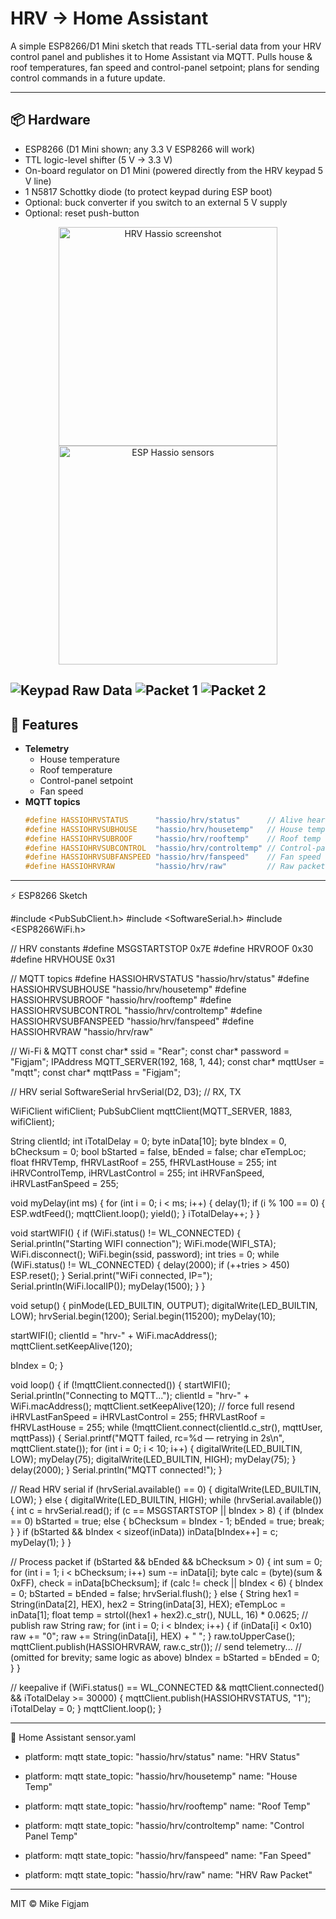 # HRV → Home Assistant

A simple ESP8266/D1 Mini sketch that reads TTL-serial data from your HRV control panel and publishes it to Home Assistant via MQTT. Pulls house & roof temperatures, fan speed and control-panel setpoint; plans for sending control commands in a future update.

---

## 📦 Hardware

- ESP8266 (D1 Mini shown; any 3.3 V ESP8266 will work)  
- TTL logic-level shifter (5 V → 3.3 V)  
- On-board regulator on D1 Mini (powered directly from the HRV keypad 5 V line)  
- 1 N5817 Schottky diode (to protect keypad during ESP boot)  
- Optional: buck converter if you switch to an external 5 V supply  
- Optional: reset push-button  

<p align="center">
  <img src="https://user-images.githubusercontent.com/29391962/141737219-631d36ff-4ed0-4e42-ac0c-32908596b6b3.png" width="350" alt="HRV Hassio screenshot"/>
  <img src="https://user-images.githubusercontent.com/29391962/142518413-146c2566-e426-4eaf-9b21-13e86fca7d52.png" width="350" alt="ESP Hassio sensors"/>
</p>

![Keypad Raw Data](https://github.com/user-attachments/assets/3e54faf3-016b-4ee3-a427-b1be67cec29e)
![Packet 1](https://github.com/user-attachments/assets/dccf78f7-616c-42dd-ad23-424ffa17d28e)
![Packet 2](https://github.com/user-attachments/assets/096b9e28-bf64-4b4e-b08f-f855b45e05c4)
---

## 🚀 Features

- **Telemetry**  
  - House temperature  
  - Roof temperature  
  - Control-panel setpoint  
  - Fan speed  
- **MQTT topics**  
  ```cpp
  #define HASSIOHRVSTATUS      "hassio/hrv/status"      // Alive heartbeat
  #define HASSIOHRVSUBHOUSE    "hassio/hrv/housetemp"   // House temp
  #define HASSIOHRVSUBROOF     "hassio/hrv/rooftemp"    // Roof temp
  #define HASSIOHRVSUBCONTROL  "hassio/hrv/controltemp" // Control-panel setpoint
  #define HASSIOHRVSUBFANSPEED "hassio/hrv/fanspeed"    // Fan speed
  #define HASSIOHRVRAW         "hassio/hrv/raw"         // Raw packet hex


---

⚡ ESP8266 Sketch

#include <PubSubClient.h>
#include <SoftwareSerial.h>
#include <ESP8266WiFi.h>

// HRV constants
#define MSGSTARTSTOP 0x7E
#define HRVROOF      0x30
#define HRVHOUSE     0x31

// MQTT topics
#define HASSIOHRVSTATUS      "hassio/hrv/status"
#define HASSIOHRVSUBHOUSE    "hassio/hrv/housetemp"
#define HASSIOHRVSUBROOF     "hassio/hrv/rooftemp"
#define HASSIOHRVSUBCONTROL  "hassio/hrv/controltemp"
#define HASSIOHRVSUBFANSPEED "hassio/hrv/fanspeed"
#define HASSIOHRVRAW         "hassio/hrv/raw"

// Wi-Fi & MQTT
const char* ssid       = "Rear";
const char* password   = "Figjam";
IPAddress   MQTT_SERVER(192, 168, 1, 44);
const char* mqttUser   = "mqtt";
const char* mqttPass   = "Figjam";

// HRV serial
SoftwareSerial hrvSerial(D2, D3);  // RX, TX

WiFiClient   wifiClient;
PubSubClient mqttClient(MQTT_SERVER, 1883, wifiClient);

String clientId;
int    iTotalDelay = 0;
byte   inData[10];
byte   bIndex = 0, bChecksum = 0;
bool   bStarted = false, bEnded = false;
char   eTempLoc;
float  fHRVTemp, fHRVLastRoof = 255, fHRVLastHouse = 255;
int    iHRVControlTemp, iHRVLastControl = 255;
int    iHRVFanSpeed, iHRVLastFanSpeed = 255;

void myDelay(int ms) {
  for (int i = 0; i < ms; i++) {
    delay(1);
    if (i % 100 == 0) {
      ESP.wdtFeed();
      mqttClient.loop();
      yield();
    }
    iTotalDelay++;
  }
}

void startWIFI() {
  if (WiFi.status() != WL_CONNECTED) {
    Serial.println("Starting WIFI connection");
    WiFi.mode(WIFI_STA);
    WiFi.disconnect();
    WiFi.begin(ssid, password);
    int tries = 0;
    while (WiFi.status() != WL_CONNECTED) {
      delay(2000);
      if (++tries > 450) ESP.reset();
    }
    Serial.print("WiFi connected, IP=");
    Serial.println(WiFi.localIP());
    myDelay(1500);
  }
}

void setup() {
  pinMode(LED_BUILTIN, OUTPUT);
  digitalWrite(LED_BUILTIN, LOW);
  hrvSerial.begin(1200);
  Serial.begin(115200);
  myDelay(10);

  startWIFI();
  clientId = "hrv-" + WiFi.macAddress();
  mqttClient.setKeepAlive(120);

  bIndex = 0;
}

void loop() {
  if (!mqttClient.connected()) {
    startWIFI();
    Serial.println("Connecting to MQTT...");
    clientId = "hrv-" + WiFi.macAddress();
    mqttClient.setKeepAlive(120);
    // force full resend
    iHRVLastFanSpeed = iHRVLastControl = 255;
    fHRVLastRoof    = fHRVLastHouse   = 255;
    while (!mqttClient.connect(clientId.c_str(), mqttUser, mqttPass)) {
      Serial.printf("MQTT failed, rc=%d — retrying in 2s\n", mqttClient.state());
      for (int i = 0; i < 10; i++) {
        digitalWrite(LED_BUILTIN, LOW);  myDelay(75);
        digitalWrite(LED_BUILTIN, HIGH); myDelay(75);
      }
      delay(2000);
    }
    Serial.println("MQTT connected!");
  }

  // Read HRV serial
  if (hrvSerial.available() == 0) {
    digitalWrite(LED_BUILTIN, LOW);
  } else {
    digitalWrite(LED_BUILTIN, HIGH);
    while (hrvSerial.available()) {
      int c = hrvSerial.read();
      if (c == MSGSTARTSTOP || bIndex > 8) {
        if (bIndex == 0) bStarted = true;
        else { bChecksum = bIndex - 1; bEnded = true; break; }
      }
      if (bStarted && bIndex < sizeof(inData)) inData[bIndex++] = c;
      myDelay(1);
    }
  }

  // Process packet
  if (bStarted && bEnded && bChecksum > 0) {
    int sum = 0;
    for (int i = 1; i < bChecksum; i++) sum -= inData[i];
    byte calc = (byte)(sum & 0xFF), check = inData[bChecksum];
    if (calc != check || bIndex < 6) {
      bIndex = 0; bStarted = bEnded = false; hrvSerial.flush();
    } else {
      String hex1 = String(inData[2], HEX), hex2 = String(inData[3], HEX);
      eTempLoc = inData[1];
      float temp = strtol((hex1 + hex2).c_str(), NULL, 16) * 0.0625;
      // publish raw
      String raw;
      for (int i = 0; i < bIndex; i++) {
        if (inData[i] < 0x10) raw += "0";
        raw += String(inData[i], HEX) + " ";
      }
      raw.toUpperCase();
      mqttClient.publish(HASSIOHRVRAW, raw.c_str());
      // send telemetry...
      // (omitted for brevity; same logic as above)
      bIndex = bStarted = bEnded = 0;
    }
  }

  // keepalive
  if (WiFi.status() == WL_CONNECTED && mqttClient.connected() && iTotalDelay >= 30000) {
    mqttClient.publish(HASSIOHRVSTATUS, "1");
    iTotalDelay = 0;
  }
  mqttClient.loop();
}


---

📝 Home Assistant sensor.yaml

- platform: mqtt
  state_topic: "hassio/hrv/status"
  name: "HRV Status"

- platform: mqtt
  state_topic: "hassio/hrv/housetemp"
  name: "House Temp"

- platform: mqtt
  state_topic: "hassio/hrv/rooftemp"
  name: "Roof Temp"

- platform: mqtt
  state_topic: "hassio/hrv/controltemp"
  name: "Control Panel Temp"

- platform: mqtt
  state_topic: "hassio/hrv/fanspeed"
  name: "Fan Speed"

- platform: mqtt
  state_topic: "hassio/hrv/raw"
  name: "HRV Raw Packet"


---

MIT © Mike Figjam



